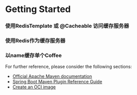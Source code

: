 # Getting Started

### 使用RedisTemplate 或 @Cacheable 访问缓存服务器
### 使用Redis作为缓存服务器
### 以name缓存单个Coffee

For further reference, please consider the following sections:

* [Official Apache Maven documentation](https://maven.apache.org/guides/index.html)
* [Spring Boot Maven Plugin Reference Guide](https://docs.spring.io/spring-boot/docs/2.6.4/maven-plugin/reference/html/)
* [Create an OCI image](https://docs.spring.io/spring-boot/docs/2.6.4/maven-plugin/reference/html/#build-image)

